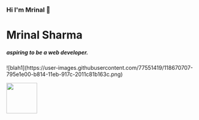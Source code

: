 ### Hi I'm Mrinal 👋

<h1>Mrinal Sharma</h1>

<h5>aspiring to be a web developer.</h5>
![blah1](https://user-images.githubusercontent.com/77551419/118670707-795e1e00-b814-11eb-917c-2011c81b163c.png)

<img src="https://www.xhtmljunction.com/blog/wp-content/uploads/2018/02/html5-css3.png" height="80px"></img>
